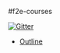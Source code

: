 #f2e-courses

[![Gitter](https://badges.gitter.im/Join%20Chat.svg)](https://gitter.im/othree/f2e-courses?utm_source=badge&utm_medium=badge&utm_campaign=pr-badge&utm_content=badge)

* [Outline](https://workflowy.com/#/2e519ec973d0)
